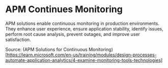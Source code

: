 # APM Continues Monitoring

APM solutions enable continuous monitoring in production environments. They enhance user experience, ensure application stability, identify issues, perform root cause analysis, prevent outages, and improve user satisfaction.

Source: (APM Solutions for Continuous Monitoring)[https://learn.microsoft.com/en-us/training/modules/design-processes-automate-application-analytics/4-examine-monitoring-tools-technologies]
